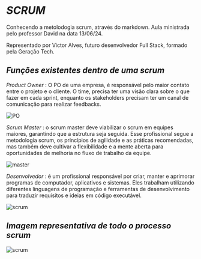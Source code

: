 # *SCRUM*

Conhecendo a metolodogia scrum, através do markdown. Aula ministrada pelo professor David na data 13/06/24.

Representado por Victor Alves, futuro desenvolvedor Full Stack, formado pela Geração Tech.

## *Funções existentes dentro de uma scrum*

*Product Owner* : O PO de uma empresa, é responsável pelo maior contato entre o projeto e o cliente. O time, precisa ter uma visão clara sobre o que fazer em cada sprint, enquanto os stakeholders precisam ter um canal de comunicação para realizar feedbacks.

![PO](https://static.vecteezy.com/system/resources/previews/015/981/946/original/product-owner-icon-design-free-vector.jpg)

*Scrum Master* : o scrum master deve viabilizar o scrum em equipes maiores, garantindo que a estrutura seja seguida. Esse profissional segue a metodologia scrum, os princípios de agilidade e as práticas recomendadas, mas também deve cultivar a flexibilidade e a mente aberta para oportunidades de melhoria no fluxo de trabalho da equipe.

![master](https://cdn-icons-png.flaticon.com/512/1933/1933998.png)

*Desenvolvedor* : é um profissional responsável por criar, manter e aprimorar programas de computador, aplicativos e sistemas. Eles trabalham utilizando diferentes linguagens de programação e ferramentas de desenvolvimento para traduzir requisitos e ideias em código executável.

![scrum](https://static.vecteezy.com/ti/vetor-gratis/p3/2206015-icone-de-trabalho-de-desenvolvedor-vetor.jpg)

## *Imagem representativa de todo o processo scrum*

![scrum](https://eventos.ifmt.edu.br/media/event/tmp/20230810024802/images/1691693282-Scrum.png)